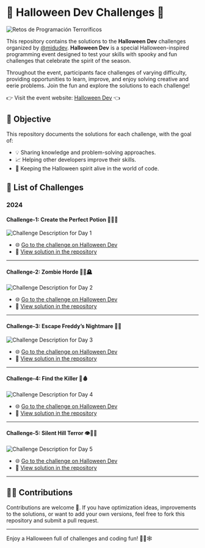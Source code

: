 # 🎃 Halloween Dev Challenges 🎃

![Retos de Programación Terroríficos](./2024/assets/header.png)

This repository contains the solutions to the **Halloween Dev** challenges organized by [@midudev](https://midu.dev/). **Halloween Dev** is a special Halloween-inspired programming event designed to test your skills with spooky and fun challenges that celebrate the spirit of the season.

Throughout the event, participants face challenges of varying difficulty, providing opportunities to learn, improve, and enjoy solving creative and eerie problems. Join the fun and explore the solutions to each challenge!

👉 Visit the event website: [Halloween Dev](https://www.halloween.dev/es) 👈

## 🎯 Objective

This repository documents the solutions for each challenge, with the goal of:
- 💡 Sharing knowledge and problem-solving approaches.
- 📈 Helping other developers improve their skills.
- 👻 Keeping the Halloween spirit alive in the world of code.

## 🎃 List of Challenges

### 2024

#### Challenge-1: **Create the Perfect Potion** 🧙‍♂️🍵

![Challenge Description for Day 1](./2024/assets/reto-01.png)

- 🌐 [Go to the challenge on Halloween Dev](https://www.halloween.dev/es/reto-dia-1)
- 📂 [View solution in the repository](./solutions/day-1)

---

#### Challenge-2: **Zombie Horde** 🧟‍♂️🪦

![Challenge Description for Day 2](./2024/assets/reto-02.png)

- 🌐 [Go to the challenge on Halloween Dev](https://www.halloween.dev/es/reto-dia-2)
- 📂 [View solution in the repository](./solutions/day-2)

---

#### Challenge-3: **Escape Freddy’s Nightmare** 🎃🌌

![Challenge Description for Day 3](./2024/assets/reto-03.png)

- 🌐 [Go to the challenge on Halloween Dev](https://www.halloween.dev/es/reto-dia-3)
- 📂 [View solution in the repository](./solutions/day-3)

---

#### Challenge-4: **Find the Killer** 🔪🩸

![Challenge Description for Day 4](./2024/assets/reto-04.png)

- 🌐 [Go to the challenge on Halloween Dev](https://www.halloween.dev/es/reto-dia-4)
- 📂 [View solution in the repository](./solutions/day-4)

---

#### Challenge-5: **Silent Hill Terror** 👁️🧟‍♂️

![Challenge Description for Day 5](./2024/assets/reto-05.png)

- 🌐 [Go to the challenge on Halloween Dev](https://www.halloween.dev/es/reto-dia-5)
- 📂 [View solution in the repository](./solutions/day-5)

---

## 🧙‍♀️ Contributions

Contributions are welcome 🎉. If you have optimization ideas, improvements to the solutions, or want to add your own versions, feel free to fork this repository and submit a pull request.

---

Enjoy a Halloween full of challenges and coding fun! 👻🎃🕸️